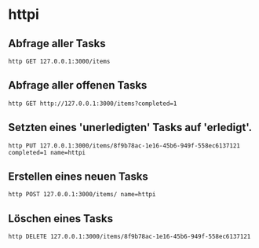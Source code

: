 # httpi

## Abfrage aller Tasks 
```console
http GET 127.0.0.1:3000/items
```

## Abfrage aller offenen Tasks 
```console
http GET http://127.0.0.1:3000/items?completed=1
```

## Setzten eines 'unerledigten' Tasks auf 'erledigt'. 
```console
http PUT 127.0.0.1:3000/items/8f9b78ac-1e16-45b6-949f-558ec6137121 completed=1 name=httpi
```

## Erstellen eines neuen Tasks 
```console
http POST 127.0.0.1:3000/items/ name=httpi
```

## Löschen eines Tasks 
```console
http DELETE 127.0.0.1:3000/items/8f9b78ac-1e16-45b6-949f-558ec6137121
```
